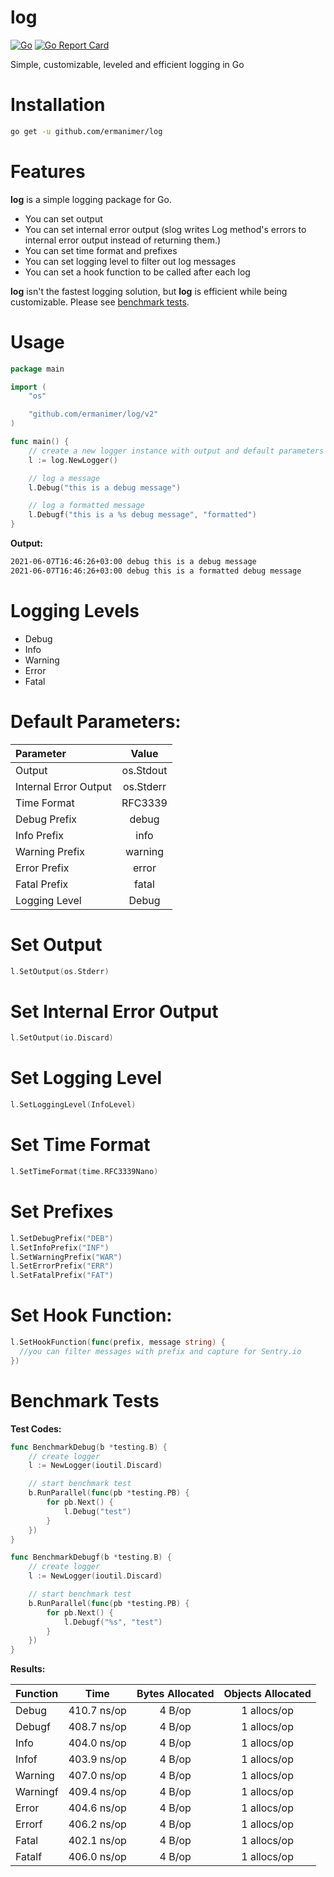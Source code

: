# log

[![Go](https://github.com/ermanimer/log/actions/workflows/go.yml/badge.svg?branch=main)](https://github.com/ermanimer/log/actions/workflows/go.yml) [![Go Report Card](https://goreportcard.com/badge/github.com/ermanimer/log)](https://goreportcard.com/report/github.com/ermanimer/log)

Simple, customizable, leveled and efficient logging in Go

# Installation

```bash
go get -u github.com/ermanimer/log
```

# Features

**log** is a simple logging package for Go. 

- You can set output
- You can set internal error output (slog writes Log method's errors to internal error output instead of returning them.)
- You can set time format and prefixes
- You can set logging level to filter out log messages
- You can set a hook function to be called after each log

**log** isn't the fastest logging solution, but **log** is efficient while being customizable. Please see [benchmark tests](https://github.com/ermanimer/log#benchmark-tests).

# Usage

```go
package main

import (
	"os"

	"github.com/ermanimer/log/v2"
)

func main() {
	// create a new logger instance with output and default parameters
	l := log.NewLogger()

	// log a message
	l.Debug("this is a debug message")

	// log a formatted message
	l.Debugf("this is a %s debug message", "formatted")
}
```

**Output:**

```bash
2021-06-07T16:46:26+03:00 debug this is a debug message
2021-06-07T16:46:26+03:00 debug this is a formatted debug message
```

# Logging Levels

 - Debug
 - Info
 - Warning
 - Error
 - Fatal

# Default Parameters:

| Parameter | Value |
|:----------|:-----:|
|Output|os.Stdout|
|Internal Error Output|os.Stderr|
|Time Format|RFC3339|
|Debug Prefix|debug|
|Info Prefix|info|
|Warning Prefix|warning|
|Error Prefix|error|
|Fatal Prefix|fatal|
|Logging Level|Debug|

# Set Output

```go
l.SetOutput(os.Stderr)
```

# Set Internal Error Output

```go
l.SetOutput(io.Discard)
```

# Set Logging Level

```go
l.SetLoggingLevel(InfoLevel)
```

# Set Time Format

```go
l.SetTimeFormat(time.RFC3339Nano)
```

# Set Prefixes

```go
l.SetDebugPrefix("DEB")
l.SetInfoPrefix("INF")
l.SetWarningPrefix("WAR")
l.SetErrorPrefix("ERR")
l.SetFatalPrefix("FAT")
```

# Set Hook Function:

```go
l.SetHookFunction(func(prefix, message string) {
  //you can filter messages with prefix and capture for Sentry.io
})
```

# Benchmark Tests

**Test Codes:**

```go
func BenchmarkDebug(b *testing.B) {
	// create logger
	l := NewLogger(ioutil.Discard)

	// start benchmark test
	b.RunParallel(func(pb *testing.PB) {
		for pb.Next() {
			l.Debug("test")
		}
	})
}

func BenchmarkDebugf(b *testing.B) {
	// create logger
	l := NewLogger(ioutil.Discard)

	// start benchmark test
	b.RunParallel(func(pb *testing.PB) {
		for pb.Next() {
			l.Debugf("%s", "test")
		}
	})
}
```
**Results:**

| Function | Time | Bytes Allocated | Objects Allocated |
|:---------|:----:|:---------------:|:-----------------:|
|Debug|410.7 ns/op|4 B/op|1 allocs/op|
|Debugf|408.7 ns/op|4 B/op|1 allocs/op|
|Info|404.0 ns/op|4 B/op|1 allocs/op|
|Infof|403.9 ns/op|4 B/op|1 allocs/op|
|Warning|407.0 ns/op|4 B/op|1 allocs/op|
|Warningf|409.4 ns/op|4 B/op|1 allocs/op|
|Error|404.6 ns/op|4 B/op|1 allocs/op|
|Errorf|406.2 ns/op|4 B/op|1 allocs/op|
|Fatal|402.1 ns/op |4 B/op|1 allocs/op|
|Fatalf|406.0 ns/op|4 B/op|1 allocs/op|
